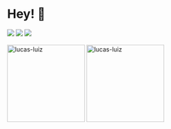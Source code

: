 
<h1>Hey! 👋</h1> 
<div>
<a href="mailto://lucas.ldsilva10@gmail.com"><img src="https://img.shields.io/badge/Gmail-D14836?style=for-the-badge&logo=gmail&logoColor=white"></a>
<a href="linkedin.com/in/lucas-luiz-da-silva-53112b1bb/"><img src="https://img.shields.io/badge/linkedin-%230077B5.svg?style=for-the-badge&logo=linkedin&logoColor=white"></a>
<a href="https://www.instagram.com/lusca_luiz_/"><img src="https://img.shields.io/badge/Instagram-%23E4405F.svg?style=for-the-badge&logo=Instagram&logoColor=white"></a>
</div>
  
<br>
<div display="inline-block">
<img height=180  src="https://github-readme-stats.vercel.app/api?username=lucas-luiz&show_icons=true&locale=en&theme=dracula" alt="lucas-luiz" />
<img height=180 src="https://github-readme-stats.vercel.app/api/top-langs?username=lucas-luiz&show_icons=true&locale=en&theme=dracula" alt="lucas-luiz" />
</div>  
